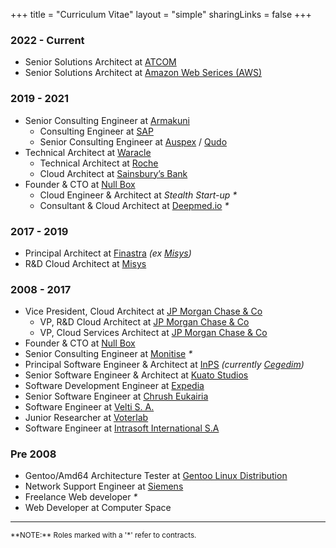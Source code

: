+++
title = "Curriculum Vitae"
layout = "simple"
sharingLinks = false
+++

### 2022 - Current
- Senior Solutions Architect at [ATCOM](https://atcom.gr)
- Senior Solutions Architect at [Amazon Web Serices (AWS)](https://aws.amazon.com)

### 2019 - 2021
- Senior Consulting Engineer at [Armakuni](https://www.armakuni.com/)
  - Consulting Engineer at [SAP](https://www.sap.com)
  - Senior Consulting Engineer at [Auspex](https://www.linkedin.com/company/auspexinternational/) / [Qudo](https://qudo.ai/)
- Technical Architect at [Waracle](https://waracle.com/)
  - Technical Architect at [Roche](https://www.roche.com/)
  - Cloud Architect at [Sainsbury’s Bank](https://www.sainsburysbank.co.uk/)
- Founder & CTO at [Null Box](https://www.nullbox.org/)
  - Cloud Engineer & Architect at *_Stealth Start-up_* _*_
  - Consultant & Cloud Architect at [Deepmed.io](https://www.deepmed.io/) _*_

### 2017 - 2019
- Principal Architect at [Finastra](https://www.finastra.com/) _(ex [Misys](https://www.misys.com))_
- R&D Cloud Architect at [Misys](https://www.misys.com) 

### 2008 - 2017
- Vice President, Cloud Architect at [JP Morgan Chase & Co](https://www.jpmorganchase.com/)
  - VP, R&D Cloud Architect at [JP Morgan Chase & Co](https://www.jpmorganchase.com/)
  - VP, Cloud Services Architect at [JP Morgan Chase & Co](https://www.jpmorganchase.com/)
- Founder & CTO at [Null Box](https://www.nullbox.org/)
- Senior Consulting Engineer at [Monitise](monitise.com) _*_
- Principal Software Engineer & Architect at [InPS](http://www.inps.co.uk) _(currently [Cegedim](https://www.cegedim.com))_
- Senior Software Engineer & Architect at [Kuato Studios](https://kuatostudios.com/)
- Software Development Engineer at [Expedia](https://www.expedia.com/)
- Senior Software Engineer at [Chrush Eukairia](http://www.xe.gr/)
- Software Engineer at [Velti S. A.](http://www.velti.com)
- Junior Researcher at [Voterlab](http://voterlab.org.uk)
- Software Engineer at [Intrasoft International S.A](http://www.intrasoft-intl.com)

### Pre 2008
- Gentoo/Amd64 Architecture Tester at [Gentoo Linux Distribution](https://www.gentoo.org/)
-	Network Support Engineer at [Siemens](https://www.siemens.com/global/en.html)
- Freelance Web developer _*_
-	Web Developer at Computer Space 
---

<sup>
**NOTE:**
Roles marked with a '*' refer to contracts.
</sup>